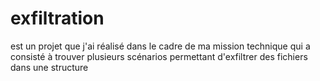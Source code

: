 # exfiltration 
est un projet que j'ai réalisé dans le cadre de ma mission technique
qui a consisté à trouver plusieurs scénarios permettant d'exfiltrer des fichiers dans une structure
